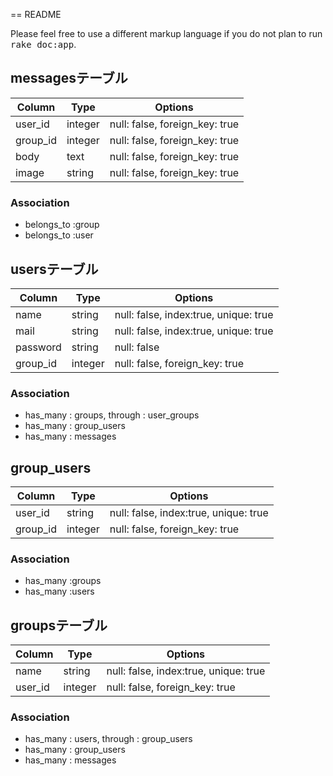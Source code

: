 == README



Please feel free to use a different markup language if you do not plan to run
<tt>rake doc:app</tt>.



## messagesテーブル

|Column|Type|Options|
|------|----|-------|
|user_id|integer|null: false, foreign_key: true|
|group_id|integer|null: false, foreign_key: true|
|body|text|null: false, foreign_key: true|
|image|string|null: false, foreign_key: true|


### Association
- belongs_to :group
- belongs_to :user


## usersテーブル
|Column|Type|Options|
|------|----|-------|
|name|string|null: false, index:true, unique: true|
|mail|string|null: false, index:true, unique: true|
|password|string|null: false|
|group_id|integer|null: false, foreign_key: true|

### Association
- has_many : groups, through : user_groups
- has_many : group_users
- has_many : messages

## group_users
|Column|Type|Options|
|------|----|-------|
|user_id|string|null: false, index:true, unique: true|
|group_id|integer|null: false, foreign_key: true|

### Association
- has_many :groups
- has_many :users

## groupsテーブル
|Column|Type|Options|
|------|----|-------|
|name|string|null: false, index:true, unique: true|
|user_id|integer|null: false, foreign_key: true|

### Association
- has_many : users, through : group_users
- has_many : group_users
- has_many : messages


